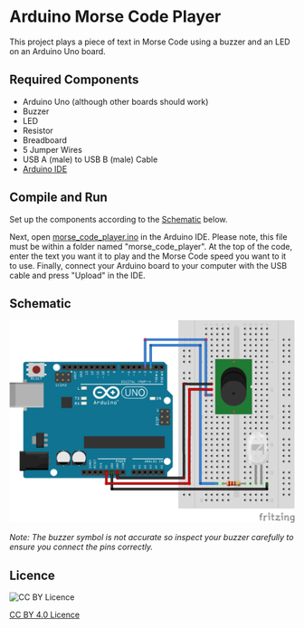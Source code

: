 # Arduino Morse Code Player
This project plays a piece of text in Morse Code using a buzzer and an LED on an Arduino Uno board.

## Required Components
- Arduino Uno (although other boards should work)
- Buzzer
- LED
- Resistor
- Breadboard
- 5 Jumper Wires
- USB A (male) to USB B (male) Cable
- [Arduino IDE](https://www.arduino.cc/en/software)

## Compile and Run
Set up the components according to the [Schematic](#schematic) below.

Next, open [morse_code_player.ino](morse_code_player/morse_code_player.ino) in the Arduino IDE. Please note, this file must be within a folder named "morse_code_player". At the top of the code, enter the text you want it to play and the Morse Code speed you want to it to use. Finally, connect your Arduino board to your computer with the USB cable and press "Upload" in the IDE.

## Schematic
![Schematic](https://github.com/Daniel-Ian-Robinson/Arduino-Morse-Code-Player/blob/main/Schematic/Schematic.png)

*Note: The buzzer symbol is not accurate so inspect your buzzer carefully to ensure you connect the pins correctly.*


## Licence

![CC BY Licence](https://licensebuttons.net/l/by/3.0/88x31.png)

[CC BY 4.0 Licence](https://creativecommons.org/licenses/by/4.0/)
